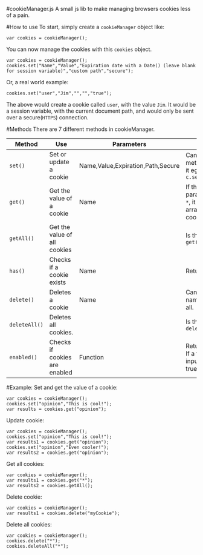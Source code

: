 #cookieManager.js
A small js lib to make managing browsers cookies less of a pain. 

#How to use
To start, simply create a `cookieManager` object like:
```
var cookies = cookieManager();
```
You can now manage the cookies with this `cookies` object.
```
var cookies = cookieManager();
cookies.set("Name","Value","Expiration date with a Date() (leave blank for session variable)","custom path","secure");
```
Or, a real world example:
```
cookies.set("user","Jim","","","true");
```
The above would create a cookie called `user`, with the value `Jim`. It would be a session variable, with the current document path, and would only be sent over a secure(`HTTPS`) connection.

#Methods
There are 7 different methods in cookieManager.

| Method  	| Use 	| Parameters 	| Notes 	|
|---------------	|-------------------------------	|-----------------------------------	|--------------------------------------------------------------------------------	|
| `set()` 	| Set or update a cookie 	| Name,Value,Expiration,Path,Secure 	| Can have other methods chained to it eg `c.set(...).getAll()` 	|
| `get()` 	| Get the value of a cookie 	| Name 	| If the Name parameter is set to `*`, it will return an array with all cookies. 	|
| `getAll()` 	| Get the value of all cookies 	|  	| Is the same as `get("*")` 	|
| `has()` 	| Checks if a cookie exists 	| Name 	| Returns `true/false` 	|
| `delete()` 	| Deletes a cookie 	| Name 	| Can be chained. If name is `*` will delete all. 	|
| `deleteAll()` 	| Deletes all cookies. 	|  	| Is the same as `delete("*")` 	|
| `enabled()` 	| Checks if cookies are enabled 	| Function 	| Returns `true/false`. If a function is inputted, it runs if true. 	|

#Example:
Set and get the value of a cookie:
```
var cookies = cookieManager();
cookies.set("opinion","This is cool!");
var results = cookies.get("opinion");
```
Update cookie:
```
var cookies = cookieManager();
cookies.set("opinion","This is cool!");
var results1 = cookies.get("opinion");
cookies.set("opinion","Even cooler!");
var results2 = cookies.get("opinion");
```
Get all cookies:
```
var cookies = cookieManager();
var results1 = cookies.get("*");
var results2 = cookies.getAll();
```
Delete cookie:
```
var cookies = cookieManager();
var results1 = cookies.delete("myCookie");
```
Delete all cookies:
```
var cookies = cookieManager();
cookies.delete("*");
cookies.deleteAll("*");
```

